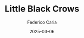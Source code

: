 ---
title: "Little Black Crows"
author: "Federico Caria"
date: "2025-03-06"
tags: ["alchemy", "literature", "yesod"]
summary: "What the little crows are and how to get rid of them"
---